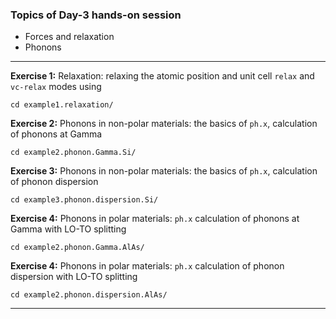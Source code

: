 ### Topics of Day-3 hands-on session

- Forces and relaxation
- Phonons

-----------
**Exercise 1:** Relaxation: relaxing the atomic position and unit cell `relax` and `vc-relax` modes using 
    
    cd example1.relaxation/
    
**Exercise 2:** Phonons in non-polar materials: the basics of `ph.x`, calculation of phonons at Gamma

    cd example2.phonon.Gamma.Si/

**Exercise 3:** Phonons in non-polar materials: the basics of `ph.x`, calculation of phonon dispersion

    cd example3.phonon.dispersion.Si/

**Exercise 4:** Phonons in polar materials: `ph.x` calculation of phonons at Gamma with LO-TO splitting

    cd example2.phonon.Gamma.AlAs/

**Exercise 4:** Phonons in polar materials: `ph.x` calculation of phonon dispersion with LO-TO splitting

    cd example2.phonon.dispersion.AlAs/

------------------------------------------------------------------------

